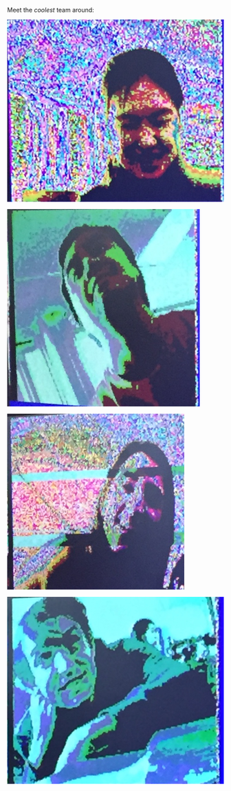 Meet the *coolest* team around:


![Felicia](./media/about_us/felicia.png) 



![Michael](./media/about_us/michael.png) 



![Ria](./media/about_us/ria.png) 



![Ben](./media/about_us/ben.png) 
